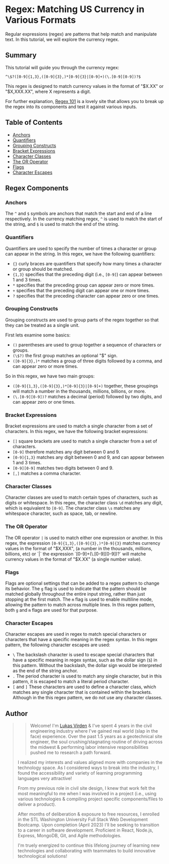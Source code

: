 # Regex: Matching US Currency in Various Formats

Regular expressions (regex) are patterns that help match and manipulate text. In this tutorial, we will explore the currency regex.

## Summary

This tutorial will guide you through the currency regex:

```
^\$?([0-9]{1,3},([0-9]{3},)*[0-9]{3}|[0-9]+)(\.[0-9][0-9])?$
```

This regex is designed to match currency values in the format of "$X.XX" or "$X,XXX.XX", where X represents a digit.

For further explanation, [Regex 101](https://regex101.com/r/uV1jN3/1) is a lovely site that allows you to break up the regex into its components and test it against various inputs.

## Table of Contents

- [Anchors](#anchors)
- [Quantifiers](#quantifiers)
- [Grouping Constructs](#grouping-constructs)
- [Bracket Expressions](#bracket-expressions)
- [Character Classes](#character-classes)
- [The OR Operator](#the-or-operator)
- [Flags](#flags)
- [Character Escapes](#character-escapes)

## Regex Components

### Anchors
The `^` and `$` symbols are anchors that match the start and end of a line respectively. In the currency matching regex, `^` is used to match the start of the string, and `$` is used to match the end of the string.

### Quantifiers
Quantifiers are used to specify the number of times a character or group can appear in the string. In this regex, we have the following quantifiers:

- `{}` curly braces are quantifiers that specify how many times a character or group should be matched.
- `{1,3}` specifies that the preceding digit (i.e., `[0-9]`) can appear between 1 and 3 times.
- `*` specifies that the preceding group can appear zero or more times.
- `+` specifies that the preceding digit can appear one or more times.
- `?` specifies that the preceding character can appear zero or one times.

### Grouping Constructs
Grouping constructs are used to group parts of the regex together so that they can be treated as a single unit. 

First lets examine some basics:
- `()` parentheses are used to group together a sequence of characters or groups.
- `(\$?)` the first group matches an optional "$" sign.
- `([0-9]{3},)*` matches a group of three digits followed by a comma, and can appear zero or more times.

So in this regex, we have two main groups:
- `([0-9]{1,3},([0-9]{3},)*[0-9]{3}|[0-9]+)` together, these groupings will match a number in the thousands, millions, billions, or more.
- `(\.[0-9][0-9])?` matches a decimal (period) followed by two digits, and can appear zero or one times.

### Bracket Expressions
Bracket expressions are used to match a single character from a set of characters. In this regex, we have the following bracket expressions:

- `[]` square brackets are used to match a single character from a set of characters.
- `[0-9]` therefore matches any digit between 0 and 9.
- `[0-9]{1,3}` matches any digit between 0 and 9, and can appear between 1 and 3 times.
- `[0-9][0-9]` matches two digits between 0 and 9.
- `[,]` matches a comma character.

### Character Classes
Character classes are used to match certain types of characters, such as digits or whitespace. In this regex, the character class `\d` matches any digit, which is equivalent to `[0-9]`. The character class `\s` matches any whitespace character, such as space, tab, or newline.

### The OR Operator
The OR operator `|` is used to match either one expression or another. In this regex, the expression `[0-9]{1,3},([0-9]{3},)*[0-9]{3}` matches currency values in the format of "$X,XXX", (a number in the thousands, millions, billions, etc) or `|` the expression `[0-9]+(\.[0-9][0-9])?` will matche currency values in the format of "$X.XX" (a single number value).

### Flags
Flags are optional settings that can be added to a regex pattern to change its behavior. The `g` flag is used to indicate that the pattern should be matched globally throughout the entire input string, rather than just stopping at the first match. The `m` flag is used to enable multiline mode, allowing the pattern to match across multiple lines. In this regex pattern, both `g` and `m` flags are used for that purpose.

### Character Escapes
Character escapes are used in regex to match special characters or characters that have a specific meaning in the regex syntax. In this regex pattern, the following character escapes are used:

- `\` The backslash character is used to escape special characters that have a specific meaning in regex syntax, such as the dollar sign (`$`) in this pattern. Without the backslash, the dollar sign would be interpreted as the end of the string anchor.
- `.` The period character is used to match any single character, but in this pattern, it is escaped to match a literal period character.
- `[` and `]` These characters are used to define a character class, which matches any single character that is contained within the brackets. Although in the this regex pattern, we do not use any character classes.

## Author

>>Welcome! I'm [Lukas Virden](https://github.com/luksvrd) & I've spent 4 years in the civil engineering industry where I've gained real world (slap in the face) experience. Over the past 1.5 years as a geotechnical site engineer, the soul crushing/stagnating routine of driving across the midwest & performing labor intensive responsibilities pushed me to research a path forward. 
>
>I realized my interests and values aligned more with companies in the technology space. As I considered ways to break into the industry, I found the accessibility and variety of learning programming languages very attractive! 
>
>From my previous role in civil site design, I knew that work felt the most meaningful to me when I was involved in a project (i.e., using various technologies & compiling project specific components/files to deliver a product). 
>
>After months of deliberation & exposure to free resources, I enrolled in the STL Washington University Full Stack Web Development Bootcamp. Upon completion (April 2023) I'll be seeking to transition to a career in software development. Proficient in React, Node.js, Express, MongoDB, Git, and Agile methodologies. 
>
>I'm truely energized to continue this lifelong journey of learning new technologies and collaborating with teammates to build innovative technological solutions!
